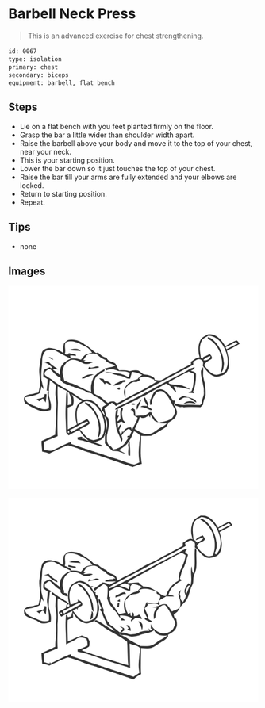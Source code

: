 # Barbell Neck Press
> This is an advanced exercise for chest strengthening.

``` 
id: 0067 
type: isolation 
primary: chest 
secondary: biceps 
equipment: barbell, flat bench 
``` 

## Steps

 - Lie on a flat bench with you feet planted firmly on the floor.
 - Grasp the bar a little wider than shoulder width apart.
 - Raise the barbell above your body and move it to the top of your chest, near your neck.
 - This is your starting position.
 - Lower the bar down so it just touches the top of your chest.
 - Raise the bar till your arms are fully extended and your elbows are locked.
 - Return to starting position.
 - Repeat.

## Tips

 - none

## Images

![](../svg/0067-relaxation.svg)

![](../svg/0067-tension.svg)
